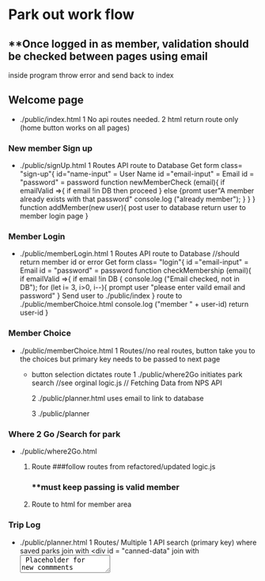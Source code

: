 # Park out work flow

## **Once logged in as member, validation should be checked between pages using email
  inside program throw error and send back to index

## Welcome page

  * ./public/index.html
    1 No api routes needed.
    2 html return route only (home button works on all pages)

### New member Sign up
  * ./public/signUp.html
    1 Routes
      API route to Database
        Get form class= "sign-up"{
          id="name-input" = User Name
          id ="email-input" = Email
          id = "password"   = password
            function newMemberCheck (email){
              if emailValid =>{
                if email !in DB then proceed
              }
              else {promt user"A member already exists with that password"
              console.log ("already member");
              }
            }
        }
            function addMember(new user){
              post user to database
              return user to member login page
            }

### Member Login
  * ./public/memberLogin.html
    1 Routes
      API route to Database //should return member id or error
        Get form class= "login"{
          id ="email-input" = Email
          id = "password"   = password
            function checkMembership (email){
              if emailValid =>{
                if email !in DB {
                  console.log ("Email checked, not in DB");
                  for (let i= 3, i>0, i--){
                    prompt user "please enter vaild email and password"
                  }
                  Send user to ./public/index
                } 
                route to ./public/memberChoice.html
                console.log ("member " + user-id)
                return user-id
              }

### Member Choice
  * ./public/memberChoice.html
    1 Routes//no real routes, button take you to the choices but primary key needs to be passed to next page
      - button selection dictates route
          1  ./public/where2Go
              initiates park search
              //see orginal logic.js // Fetching Data from NPS API
      
          2  ./public/planner.html 
              uses email to link to database

          3   ./public/planner

### Where 2 Go /Search for park
  * ./public/where2Go.html
    1. Route 
        ###follow routes from  refactored/updated logic.js
        ### **must keep passing is valid member

    2. Route to html for member area   



### Trip Log
  * ./public/planner.html
    1 Routes/  Multiple
      1 API search (primary key) 
        where saved parks
        join with <div id = "canned-data"
        join with 
        <section id ="new-note-comments"></section>
                          <textarea>
                            Placeholder for new commments
                          </textarea>